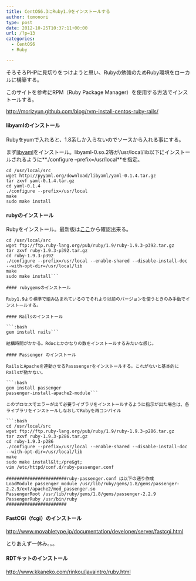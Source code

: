 ```yaml
---
title: CentOS6.3にRuby1.9をインストールする
author: tomonori
type: post
date: 2012-10-25T10:37:11+00:00
url: /?p=13
categories:
  - CentOS6
  - Ruby

---
```

そろそろPHPに見切りをつけようと思い、Rubyの勉強のためRuby環境をローカルに構築する。

このサイトを参考にRPM（Ruby Package Manager）を使用する方法でインストールする。
  
http://morizyun.github.com/blog/rvm-install-centos-ruby-rails/

#### libyamlのインストール

Rubyをyumで入れると、1.8系しか入らないのでソースから入れる事にする。

まず[libyaml][1]をインストール。libyaml-0.so.2等が/usr/local/lib以下にインストールされるように**./configure &#8211;prefix=/usr/local**を指定。

```:bash
cd /usr/local/src
wget http://pyyaml.org/download/libyaml/yaml-0.1.4.tar.gz
tar zxvf yaml-0.1.4.tar.gz
cd yaml-0.1.4
./configure --prefix=/usr/local
make
sudo make install
```

#### rubyのインストール

Rubyをインストール。最新版は[ここ][2]から確認出来る。

```:bash
cd /usr/local/src
wget ftp://ftp.ruby-lang.org/pub/ruby/1.9/ruby-1.9.3-p392.tar.gz
tar zxvf ruby-1.9.3-p392.tar.gz
cd ruby-1.9.3-p392
./configure --prefix=/usr/local --enable-shared --disable-install-doc --with-opt-dir=/usr/local/lib
make
sudo make install```

#### rubygemsのインストール

Ruby1.9より標準で組み込まれているのでそれより以前のバージョンを使うときのみ手動でインストールする。

#### Railsのインストール

```:bash
gem install rails```

結構時間がかかる。Rdocとかかなりの数をインストールするみたいな感じ。

#### Passenger のインストール

RailsとApacheを連動させるPasssengerをインストールする。これがないと基本的にRailsが動かない。

```:bash
gem install passenger
passenger-install-apache2-module```

このプロセスでエラーが出て必要ライブラリをインストールするように指示が出た場合は、各ライブラリをインストールしなおしてRubyを再コンパイル

```:bash
cd /usr/local/src
wget ftp://ftp.ruby-lang.org/pub/ruby/1.9/ruby-1.9.3-p286.tar.gz
tar zxvf ruby-1.9.3-p286.tar.gz
cd ruby-1.9.3-p286
./configure --prefix=/usr/local --enable-shared --disable-install-doc --with-opt-dir=/usr/local/lib
make
sudo make install&lt;/pre&gt;
vim /etc/httpd/conf.d/ruby-passenger.conf

#######################ruby-passenger.conf は以下の通り作成
LoadModule passenger_module /usr/lib/ruby/gems/1.8/gems/passenger-2.2.9/ext/apache2/mod_passenger.so
PassengerRoot /usr/lib/ruby/gems/1.8/gems/passenger-2.2.9
PassengerRuby /usr/bin/ruby
#######################
```

#### FastCGI（fcgi）のインストール

http://www.movabletype.jp/documentation/developer/server/fastcgi.html
  
とりあえず一休み。。。

#### RDTキットのインストール

http://www.kkaneko.com/rinkou/javaintro/ruby.html

 [1]: http://pyyaml.org/wiki/LibYAML
 [2]: ftp://ftp.ruby-lang.org/pub/ruby/